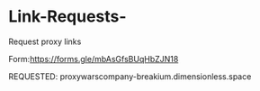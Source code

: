 # Link-Requests-
Request proxy links

Form:https://forms.gle/mbAsGfsBUqHbZJN18

REQUESTED: proxywarscompany-breakium.dimensionless.space	
